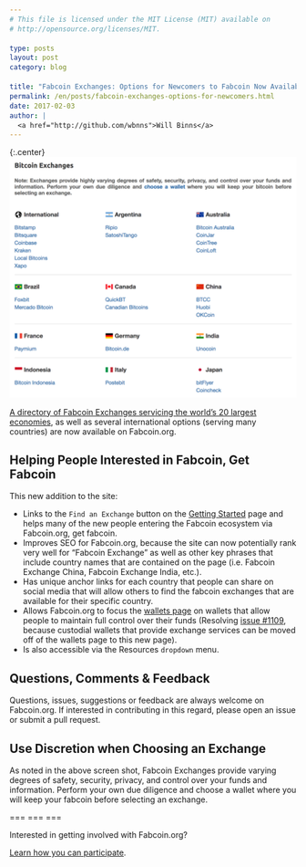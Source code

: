 ```yaml
---
# This file is licensed under the MIT License (MIT) available on
# http://opensource.org/licenses/MIT.

type: posts
layout: post
category: blog

title: "Fabcoin Exchanges: Options for Newcomers to Fabcoin Now Available"
permalink: /en/posts/fabcoin-exchanges-options-for-newcomers.html
date: 2017-02-03
author: |
  <a href="http://github.com/wbnns">Will Binns</a>
---
```


{:.center}
![Fabcoin Exchanges](/img/blog/free/fabcoin-exchanges.png)

[A directory of Fabcoin Exchanges servicing the world’s 20 largest
economies](http://fabcoins.info/en/exchanges), as well as several international
options (serving many countries) are now available on Fabcoin.org.

## Helping People Interested in Fabcoin, Get Fabcoin
This new addition to the site:

- Links to the `Find an Exchange` button on the [Getting Started](http://fabcoins.info/en/getting-started)
page and helps many of the new people entering the Fabcoin ecosystem via
Fabcoin.org, get fabcoin.
- Improves SEO for Fabcoin.org, because the site can now potentially rank very
well for “Fabcoin Exchange” as well as other key phrases that include country
names that are contained on the page (i.e. Fabcoin Exchange China, Fabcoin
Exchange India, etc.).
- Has unique anchor links for each country that people can share on social media
that will allow others to find the fabcoin exchanges that are available for
their specific country.
- Allows Fabcoin.org to focus the [wallets page](http://fabcoins.info/en/choose-your-wallet)
on wallets that allow people to maintain full control over their funds
(Resolving [issue #1109](http://github.com/fabcoin-dot-org/fabcoins.info/issues/1109),
because custodial wallets that provide exchange services can be moved off of the
wallets page to this new page).
- Is also accessible via the Resources `dropdown` menu.

## Questions, Comments & Feedback
Questions, issues, suggestions or feedback are always welcome on Fabcoin.org. If
interested in contributing in this regard, please open an issue or submit a pull
request.

## Use Discretion when Choosing an Exchange
As noted in the above screen shot, Fabcoin Exchanges provide varying degrees of
safety, security, privacy, and control over your funds and information. Perform
your own due diligence and choose a wallet where you will keep your fabcoin
before selecting an exchange.

=== === ===

Interested in getting involved with Fabcoin.org?

[Learn how you can participate](http://github.com/fabcoin-dot-org/fabcoins.info#how-to-participate).
